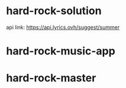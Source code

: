 # hard-rock-solution
api link: https://api.lyrics.ovh/suggest/summer
# hard-rock-music-app
# hard-rock-master
